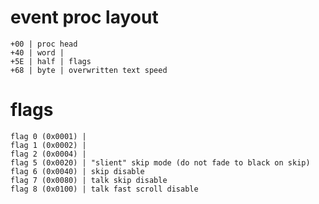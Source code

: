 
# event proc layout

    +00 | proc head
    +40 | word |
    +5E | half | flags
    +68 | byte | overwritten text speed

# flags

    flag 0 (0x0001) | 
    flag 1 (0x0002) | 
    flag 2 (0x0004) | 
    flag 5 (0x0020) | "slient" skip mode (do not fade to black on skip)
    flag 6 (0x0040) | skip disable
    flag 7 (0x0080) | talk skip disable
    flag 8 (0x0100) | talk fast scroll disable
